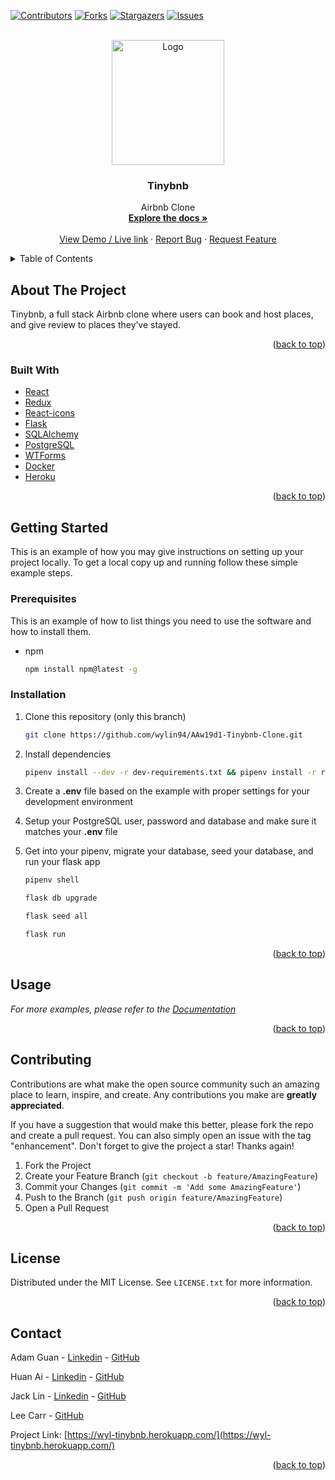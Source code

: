 <div id="top"></div>
<!--
*** Thanks for checking out the Best-README-Template. If you have a suggestion
*** that would make this better, please fork the repo and create a pull request
*** or simply open an issue with the tag "enhancement".
*** Don't forget to give the project a star!
*** Thanks again! Now go create something AMAZING! :D
-->

[![Contributors][contributors-shield]][contributors-url]
[![Forks][forks-shield]][forks-url]
[![Stargazers][stars-shield]][stars-url]
[![Issues][issues-shield]][issues-url]
<!-- [![MIT License][license-shield]][license-url]
[![LinkedIn][linkedin-shield]][linkedin-url] -->






<!-- PROJECT LOGO -->
<br />
<div align="center">
  <a href="https://github.com/wylin94/AAw19d1-Tinybnb-Clone">
    <img src="https://raw.githubusercontent.com/wylin94/AAw19d1-Tinybnb-Clone/main/react-app/src/components/NavBar/logo.jpeg" alt="Logo" width="180" height=200">
    
  </a>


<h3 align="center">Tinybnb</h3>

  <p align="center">
    Airbnb Clone
    <br />
    <a href="https://github.com/wylin94/AAw19d1-Tinybnb-Clone/wiki"><strong>Explore the docs »</strong></a>
    <br />
    <br />
    <a href="https://wyl-tinybnb.herokuapp.com/">View Demo / Live link</a>
    ·
    <a href="https://github.com/wylin94/AAw19d1-Tinybnb-Clone/issues">Report Bug</a>
    ·
    <a href="https://github.com/wylin94/AAw19d1-Tinybnb-Clone/issues">Request Feature</a>
  </p>
</div>



<!-- TABLE OF CONTENTS -->
<details>
  <summary>Table of Contents</summary>
  <ol>
    <li>
      <a href="#about-the-project">About The Project</a>
      <ul>
        <li><a href="#built-with">Built With</a></li>
      </ul>
    </li>
    <li>
      <a href="#getting-started">Getting Started</a>
      <ul>
        <li><a href="#prerequisites">Prerequisites</a></li>
        <li><a href="#installation">Installation</a></li>
      </ul>
    </li>
    <li><a href="#usage">Usage</a></li>
    <li><a href="#contributing">Contributing</a></li>
    <li><a href="#license">License</a></li>
    <li><a href="#contact">Contact</a></li>
  </ol>
</details>



<!-- ABOUT THE PROJECT -->
## About The Project

Tinybnb, a full stack Airbnb clone where users can book and host places, and give review to places they’ve stayed.

<p align="right">(<a href="#top">back to top</a>)</p>



### Built With

* [React](https://reactjs.org/)
* [Redux](https://redux.js.org/)
* [React-icons](https://react-icons.github.io/react-icons/)
* [Flask](https://flask.palletsprojects.com/en/2.0.x/)
* [SQLAlchemy](https://www.sqlalchemy.org/)
* [PostgreSQL](https://www.postgresql.org/)
* [WTForms](https://wtforms.readthedocs.io/en/3.0.x/)
* [Docker](https://www.docker.com/)
* [Heroku](https://www.heroku.com/)


<p align="right">(<a href="#top">back to top</a>)</p>



<!-- GETTING STARTED -->
## Getting Started

This is an example of how you may give instructions on setting up your project locally.
To get a local copy up and running follow these simple example steps.

### Prerequisites

This is an example of how to list things you need to use the software and how to install them.
* npm
  ```sh
  npm install npm@latest -g
  ```

### Installation


1. Clone this repository (only this branch)

   ```bash
   git clone https://github.com/wylin94/AAw19d1-Tinybnb-Clone.git
   ```

2. Install dependencies

      ```bash
      pipenv install --dev -r dev-requirements.txt && pipenv install -r requirements.txt
      ```

3. Create a **.env** file based on the example with proper settings for your
   development environment
4. Setup your PostgreSQL user, password and database and make sure it matches your **.env** file

5. Get into your pipenv, migrate your database, seed your database, and run your flask app

   ```bash
   pipenv shell
   ```

   ```bash
   flask db upgrade
   ```

   ```bash
   flask seed all
   ```

   ```bash
   flask run
   ```



<p align="right">(<a href="#top">back to top</a>)</p>




<!-- USAGE EXAMPLES -->
## Usage

<!-- Signup for a new account, or login to a pre existing account. 

<img src="URL" alt="" width="900" height="450">


Post a new hosting related question.

<img src="URL" alt="" width="900" height="450">


Booking or modifiy exsiting booking.

<img src="URL" alt="" width="900" height="750">


Feel free to comment and provide rating on a hosting!

<img src="URL" alt="" width="900" height="750">
 -->



_For more examples, please refer to the [Documentation](https://github.com/wylin94/AAw19d1-Tinybnb-Clone/wiki)_

<p align="right">(<a href="#top">back to top</a>)</p>







<!-- CONTRIBUTING -->
## Contributing

Contributions are what make the open source community such an amazing place to learn, inspire, and create. Any contributions you make are **greatly appreciated**.

If you have a suggestion that would make this better, please fork the repo and create a pull request. You can also simply open an issue with the tag "enhancement".
Don't forget to give the project a star! Thanks again!

1. Fork the Project
2. Create your Feature Branch (`git checkout -b feature/AmazingFeature`)
3. Commit your Changes (`git commit -m 'Add some AmazingFeature'`)
4. Push to the Branch (`git push origin feature/AmazingFeature`)
5. Open a Pull Request

<p align="right">(<a href="#top">back to top</a>)</p>



<!-- LICENSE -->
## License

Distributed under the MIT License. See `LICENSE.txt` for more information.

<p align="right">(<a href="#top">back to top</a>)</p>



<!-- CONTACT -->
## Contact

Adam Guan - [Linkedin](https://www.linkedin.com/in/adam-g-86922aa0/) - [GitHub](https://github.com/AdamHGuan)
</br>

Huan Ai - [Linkedin](https://www.linkedin.com/in/huan-ai/) - [GitHub](https://github.com/Huan4Ai)
</br>

Jack Lin - [Linkedin](https://www.linkedin.com/in/wylin94/) - [GitHub](https://github.com/wylin94)
</br>

Lee Carr - [GitHub](https://github.com/Lee6413)
</br>

Project Link: [https://wyl-tinybnb.herokuapp.com/](https://wyl-tinybnb.herokuapp.com/)

<p align="right">(<a href="#top">back to top</a>)</p>







<!-- MARKDOWN LINKS & IMAGES -->
<!-- https://www.markdownguide.org/basic-syntax/#reference-style-links -->
[contributors-shield]: https://img.shields.io/github/contributors/wylin94/AAw19d1-Tinybnb-Clone.svg?style=for-the-badge
[contributors-url]: https://github.com/wylin94/AAw19d1-Tinybnb-Clone/graphs/contributors
[forks-shield]: https://img.shields.io/github/forks/wylin94/AAw19d1-Tinybnb-Clone.svg?style=for-the-badge
[forks-url]: https://github.com/wylin94/AAw19d1-Tinybnb-Clone/network/members
[stars-shield]: https://img.shields.io/github/stars/wylin94/AAw19d1-Tinybnb-Clone.svg?style=for-the-badge
[stars-url]: https://github.com/wylin94/AAw19d1-Tinybnb-Clone/stargazers
[issues-shield]: https://img.shields.io/github/issues/wylin94/AAw19d1-Tinybnb-Clone.svg?style=for-the-badge
[issues-url]: https://github.com/wylin94/AAw19d1-Tinybnb-Clone/issues
[license-shield]: https://img.shields.io/github/license/wylin94/AAw19d1-Tinybnb-Clone.svg?style=for-the-badge
[license-url]: https://github.com/wylin94/AAw19d1-Tinybnb-Clone/blob/master/LICENSE.txt
[linkedin-shield]: https://img.shields.io/badge/-LinkedIn-black.svg?style=for-the-badge&logo=linkedin&colorB=555
[linkedin-url]: https://linkedin.com/in/linkedin_username
[product-screenshot]: images/screenshot.png

